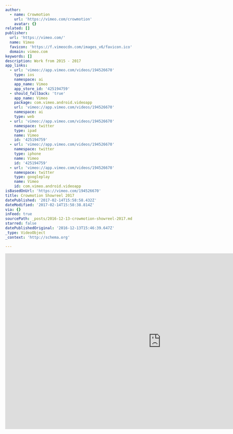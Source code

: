 ```yaml
---
author:
  - name: Crowmotion
    url: 'https://vimeo.com/crowmotion'
    avatar: {}
related: []
publisher:
  url: 'https://vimeo.com/'
  name: Vimeo
  favicon: 'https://f.vimeocdn.com/images_v6/favicon.ico'
  domain: vimeo.com
keywords: []
description: Work from 2015 - 2017
app_links:
  - url: 'vimeo://app.vimeo.com/videos/194526670'
    type: ios
    namespace: ai
    app_name: Vimeo
    app_store_id: '425194759'
  - should_fallback: 'true'
    app_name: Vimeo
    package: com.vimeo.android.videoapp
    url: 'vimeo://app.vimeo.com/videos/194526670'
    namespace: ai
    type: web
  - url: 'vimeo://app.vimeo.com/videos/194526670'
    namespace: twitter
    type: ipad
    name: Vimeo
    id: '425194759'
  - url: 'vimeo://app.vimeo.com/videos/194526670'
    namespace: twitter
    type: iphone
    name: Vimeo
    id: '425194759'
  - url: 'vimeo://app.vimeo.com/videos/194526670'
    namespace: twitter
    type: googleplay
    name: Vimeo
    id: com.vimeo.android.videoapp
isBasedOnUrl: 'https://vimeo.com/194526670'
title: Crowmotion Showreel 2017
datePublished: '2017-02-14T15:58:58.432Z'
dateModified: '2017-02-14T15:58:38.814Z'
via: {}
inFeed: true
sourcePath: _posts/2016-12-13-crowmotion-showreel-2017.md
starred: false
datePublishedOriginal: '2016-12-13T15:46:39.647Z'
_type: VideoObject
_context: 'http://schema.org'

---
```

<iframe src="https://cdn.embedly.com/widgets/media.html?src=https%3A%2F%2Fplayer.vimeo.com%2Fvideo%2F194526670&amp;url=https%3A%2F%2Fvimeo.com%2F194526670&amp;image=https%3A%2F%2Fi.vimeocdn.com%2Fvideo%2F606512834_1280.jpg&amp;key=b7d04c9b404c499eba89ee7072e1c4f7&amp;type=text%2Fhtml&amp;schema=vimeo" width="1000" height="563" scrolling="no" frameborder="0" allowfullscreen="" style=""></iframe>